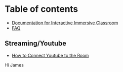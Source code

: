 # Table of contents

* [Documentation for Interactive Immersive Classroom](README.md)
* [FAQ](documentation-for-interactive-immersive-classroom.md)

## Streaming/Youtube

* [How to Connect Youtube to the Room](streaming-youtube/how-to-connect-youtube-to-the-room.md)

Hi James

